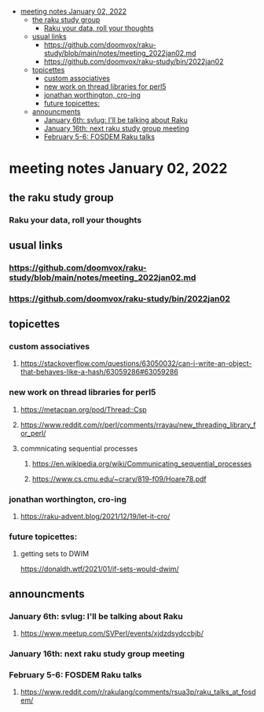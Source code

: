 - [meeting notes January 02, 2022](#org768664a)
  - [the raku study group](#org9a3d7ce)
    - [Raku your data, roll your thoughts](#org18d6d3f)
  - [usual links](#orgc1d9183)
    - [<https://github.com/doomvox/raku-study/blob/main/notes/meeting_2022jan02.md>](#orgdb1cf3a)
    - [<https://github.com/doomvox/raku-study/bin/2022jan02>](#orgcab83f4)
  - [topicettes](#orgd5c9801)
    - [custom associatives](#org064392e)
    - [new work on thread libraries for perl5](#org8d6560e)
    - [jonathan worthington, cro-ing](#orgc180037)
    - [future topicettes:](#orgaf482ec)
  - [announcments](#org838b15e)
    - [January 6th: svlug: I'll be talking about Raku](#org2ebb64f)
    - [January 16th: next raku study group meeting](#org8332fb8)
    - [February 5-6: FOSDEM Raku talks](#org28b953f)


<a id="org768664a"></a>

# meeting notes January 02, 2022


<a id="org9a3d7ce"></a>

## the raku study group


<a id="org18d6d3f"></a>

### Raku your data, roll your thoughts


<a id="orgc1d9183"></a>

## usual links


<a id="orgdb1cf3a"></a>

### <https://github.com/doomvox/raku-study/blob/main/notes/meeting_2022jan02.md>


<a id="orgcab83f4"></a>

### <https://github.com/doomvox/raku-study/bin/2022jan02>


<a id="orgd5c9801"></a>

## topicettes


<a id="org064392e"></a>

### custom associatives

1.  <https://stackoverflow.com/questions/63050032/can-i-write-an-object-that-behaves-like-a-hash/63059286#63059286>


<a id="org8d6560e"></a>

### new work on thread libraries for perl5

1.  <https://metacpan.org/pod/Thread::Csp>

2.  <https://www.reddit.com/r/perl/comments/rrayau/new_threading_library_for_perl/>

3.  commnicating sequential processes

    1.  <https://en.wikipedia.org/wiki/Communicating_sequential_processes>
    
    2.  <https://www.cs.cmu.edu/~crary/819-f09/Hoare78.pdf>


<a id="orgc180037"></a>

### jonathan worthington, cro-ing

1.  <https://raku-advent.blog/2021/12/19/let-it-cro/>


<a id="orgaf482ec"></a>

### future topicettes:

1.  getting sets to DWIM

    <https://donaldh.wtf/2021/01/if-sets-would-dwim/>


<a id="org838b15e"></a>

## announcments


<a id="org2ebb64f"></a>

### January 6th: svlug: I'll be talking about Raku

1.  <https://www.meetup.com/SVPerl/events/xjdzdsydccbjb/>


<a id="org8332fb8"></a>

### January 16th: next raku study group meeting


<a id="org28b953f"></a>

### February 5-6: FOSDEM Raku talks

1.  <https://www.reddit.com/r/rakulang/comments/rsua3p/raku_talks_at_fosdem/>
